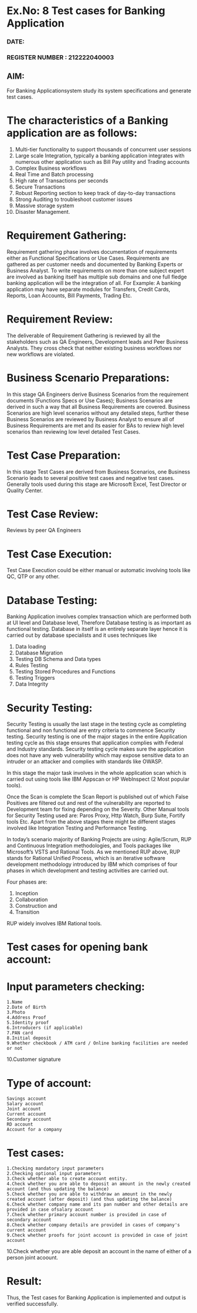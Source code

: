 # Ex.No: 8  Test cases for Banking Application

### DATE:                                                                            
### REGISTER NUMBER : 212222040003
## AIM:
For Banking Applicationsystem study its system specifications and generate test cases.
# The characteristics of a Banking application are as follows:

   1. Multi-tier functionality to support thousands of concurrent user sessions
   2. Large scale Integration, typically a banking application integrates with numerous other                application such as Bill Pay utility and Trading accounts
   3. Complex Business workflows
   4. Real Time and Batch processing
   5. High rate of Transactions per seconds
   6. Secure Transactions
   7. Robust Reporting section to keep track of day-to-day transactions
   8. Strong Auditing to troubleshoot customer issues
   9. Massive storage system
   10. Disaster Management.

# Requirement Gathering:

Requirement gathering phase involves documentation of requirements either as Functional Specifications or Use Cases. Requirements are gathered as per customer needs and documented by Banking Experts or Business Analyst. To write requirements on more than one subject expert are involved as banking itself has multiple sub domains and one full fledge banking application will be the integration of all. For Example: A banking application may have separate modules for Transfers, Credit Cards, Reports, Loan Accounts, Bill Payments, Trading Etc.
# Requirement Review:

The deliverable of Requirement Gathering is reviewed by all the stakeholders such as QA Engineers, Development leads and Peer Business Analysts. They cross check that neither existing business workflows nor new workflows are violated.
# Business Scenario Preparations:

In this stage QA Engineers derive Business Scenarios from the requirement documents (Functions Specs or Use Cases); Business Scenarios are derived in such a way that all Business Requirements are covered. Business Scenarios are high level scenarios without any detailed steps, further these Business Scenarios are reviewed by Business Analyst to ensure all of Business Requirements are met and its easier for BAs to review high level scenarios than reviewing low level detailed Test Cases.
# Test Case Preparation:

In this stage Test Cases are derived from Business Scenarios, one Business Scenario leads to several positive test cases and negative test cases. Generally tools used during this stage are Microsoft Excel, Test Director or Quality Center.
# Test Case Review:

Reviews by peer QA Engineers
# Test Case Execution:

Test Case Execution could be either manual or automatic involving tools like QC, QTP or any other.
# Database Testing:

Banking Application involves complex transaction which are performed both at UI level and Database level, Therefore Database testing is as important as functional testing. Database in itself is an entirely separate layer hence it is carried out by database specialists and it uses techniques like

   1. Data loading
   2. Database Migration
   3. Testing DB Schema and Data types
   4. Rules Testing
   5. Testing Stored Procedures and Functions
   6. Testing Triggers
   7. Data Integrity

# Security Testing:

Security Testing is usually the last stage in the testing cycle as completing functional and non functional are entry criteria to commence Security testing. Security testing is one of the major stages in the entire Application testing cycle as this stage ensures that application complies with Federal and Industry standards. Security testing cycle makes sure the application does not have any web vulnerability which may expose sensitive data to an intruder or an attacker and complies with standards like OWASP.

In this stage the major task involves in the whole application scan which is carried out using tools like IBM Appscan or HP WebInspect (2 Most popular tools).

Once the Scan is complete the Scan Report is published out of which False Positives are filtered out and rest of the vulnerability are reported to Development team for fixing depending on the Severity. Other Manual tools for Security Testing used are: Paros Proxy, Http Watch, Burp Suite, Fortify tools Etc. Apart from the above stages there might be different stages involved like Integration Testing and Performance Testing.

In today’s scenario majority of Banking Projects are using: Agile/Scrum, RUP and Continuous Integration methodologies, and Tools packages like Microsoft’s VSTS and Rational Tools. As we mentioned RUP above, RUP stands for Rational Unified Process, which is an iterative software development methodology introduced by IBM which comprises of four phases in which development and testing activities are carried out.

Four phases are:

   1. Inception
   2. Collaboration
   3. Construction and
   4. Transition

RUP widely involves IBM Rational tools.
# Test cases for opening bank account:
# Input parameters checking:

    1.Name
    2.Date of Birth
    3.Photo
    4.Address Proof
    5.Identity proof
    6.Introducers (if applicable)
    7.PAN card
    8.Initial deposit
    9.Whether checkbook / ATM card / Online banking facilities are needed or not
   10.Customer signature

# Type of account:

    Savings account
    Salary account
    Joint account
    Current account
    Secondary account
    RD account
    Account for a company

# Test cases:

    1.Checking mandatory input parameters
    2.Checking optional input parameters
    3.Check whether able to create account entity.
    4.Check whether you are able to deposit an amount in the newly created account (and thus updating the balance)
    5.Check whether you are able to withdraw an amount in the newly created account (after deposit) (and thus updating the balance)
    6.Check whether company name and its pan number and other details are provided in case ofsalary account
    7.Check whether primary account number is provided in case of secondary account
    8.Check whether company details are provided in cases of company's current account
    9.Check whether proofs for joint account is provided in case of joint account
   10.Check whether you are able deposit an account in the name of either of a person joint acoount.

# Result:
Thus, the Test cases for Banking Application is implemented and output is verified successfully.
